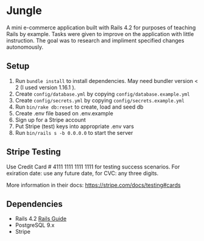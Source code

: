 # Jungle

A mini e-commerce application built with Rails 4.2 for purposes of teaching Rails by example. Tasks were given to improve on the application with little instruction. The goal was to research and impliment specified changes autonomously.

## Setup

1. Run `bundle install` to install dependencies. May need bundler version < 2 (I used version 1.16.1 ).
2. Create `config/database.yml` by copying `config/database.example.yml`
3. Create `config/secrets.yml` by copying `config/secrets.example.yml`
4. Run `bin/rake db:reset` to create, load and seed db
5. Create .env file based on .env.example
6. Sign up for a Stripe account
7. Put Stripe (test) keys into appropriate .env vars
8. Run `bin/rails s -b 0.0.0.0` to start the server

## Stripe Testing

Use Credit Card # 4111 1111 1111 1111 for testing success scenarios.
For exiration date: use any future date, for CVC: any three digits.

More information in their docs: <https://stripe.com/docs/testing#cards>

## Dependencies

- Rails 4.2 [Rails Guide](http://guides.rubyonrails.org/v4.2/)
- PostgreSQL 9.x
- Stripe
